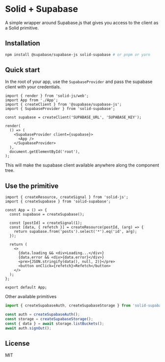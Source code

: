 # Solid + Supabase

A simple wrapper around Supabase.js that gives you access to the client as a Solid primitive.

## Installation

```bash
npm install @supabase/supabase-js solid-supabase # or pnpm or yarn
```

## Quick start

In the root of your app, use the `SupabaseProvider` and pass the supabase client with your credentials.

```tsx
import { render } from 'solid-js/web';
import App from './App';
import { createClient } from '@supabase/supabase-js';
import { SupabaseProvider } from 'solid-supabase';

const supabase = createClient('SUPABASE_URL', 'SUPABASE_KEY');

render(
  () => (
    <SupabaseProvider client={supabase}>
      <App />
    </SupabaseProvider>
  ),
  document.getElementById('root'),
);
```

This will make the supabase client available anywhere along the component tree.

## Use the primitive

```tsx
import { createResource, createSignal } from 'solid-js';
import { createSupabase } from 'solid-supabase';

const App = () => {
  const supabase = createSupabase();

  const [postId] = createSignal(1);
  const [data, { refetch }] = createResource(postId, (arg) => {
    return supabase.from('posts').select('*').eq('id', arg);
  });

  return (
    <>
      {data.loading && <div>Loading...</div>}
      {data.error && <div>{data.error}</div>}
      <pre>{JSON.stringify(data(), null, 2)}</pre>
      <button onClick={refetch}>Refetch</button>
    </>
  );
};

export default App;
```

Other available primitives

```ts
import { createSupabaseAuth, createSupabaseStorage } from 'solid-supabase';

const auth = createSupabaseAuth();
const storage = createSupabaseStorage();
const { data } = await storage.listBuckets();
await auth.signOut();
```

## License

MIT

